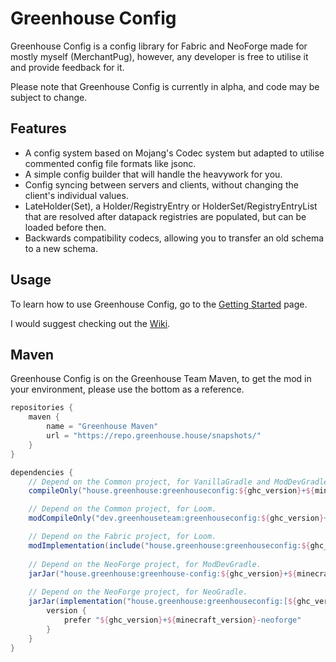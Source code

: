 # Greenhouse Config
Greenhouse Config is a config library for Fabric and NeoForge made for mostly myself (MerchantPug), however, any developer is free to utilise it and provide feedback for it.

Please note that Greenhouse Config is currently in alpha, and code may be subject to change.

## Features
- A config system based on Mojang's Codec system but adapted to utilise commented config file formats like jsonc.
- A simple config builder that will handle the heavywork for you.
- Config syncing between servers and clients, without changing the client's individual values.
- LateHolder(Set), a Holder/RegistryEntry or HolderSet/RegistryEntryList that are resolved after datapack registries are populated, but can be loaded before then.
- Backwards compatibility codecs, allowing you to transfer an old schema to a new schema.

## Usage
To learn how to use Greenhouse Config, go to the [Getting Started](https://github.com/GreenhouseTeam/greenhouse-config/wiki/Getting-Started-%E2%80%90-1.x.x) page.

I would suggest checking out the [Wiki](https://github.com/GreenhouseTeam/greenhouse-config/wiki/).

## Maven
Greenhouse Config is on the Greenhouse Team Maven, to get the mod in your environment, please use the bottom as a reference.

```groovy
repositories {
    maven {
        name = "Greenhouse Maven"
        url = "https://repo.greenhouse.house/snapshots/"
    }
}

dependencies {
    // Depend on the Common project, for VanillaGradle and ModDevGradle.
    compileOnly("house.greenhouse:greenhouseconfig:${ghc_version}+${minecraft_version}-common-mojmap")

    // Depend on the Common project, for Loom.
    modCompileOnly("dev.greenhouseteam:greenhouseconfig:${ghc_version}+${minecraft_version}-common-intermediary")

    // Depend on the Fabric project, for Loom.
    modImplementation(include("house.greenhouse:greenhouseconfig:${ghc_version}+${minecraft_version}-fabric"))
    
    // Depend on the NeoForge project, for ModDevGradle.
    jarJar("house.greenhouse:greenhouse-config:${ghc_version}+${minecraft_version}-neoforge")
    
    // Depend on the NeoForge project, for NeoGradle.
    jarJar(implementation("house.greenhouse:greenhouseconfig:[${ghc_version}+${minecraft_version},)")) {
        version {
            prefer "${ghc_version}+${minecraft_version}-neoforge"
        }
    }
}
```